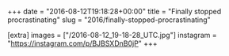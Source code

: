 +++
date = "2016-08-12T19:18:28+00:00"
title = "Finally stopped procrastinating"
slug = "2016/finally-stopped-procrastinating"

[extra]
images = ["/2016-08-12_19-18-28_UTC.jpg"]
instagram = "https://instagram.com/p/BJBSXDnB0jP"
+++
